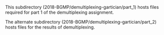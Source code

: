 This subdirectory (2018-BGMP/demultiplexing-gartician/part_1) hosts files required for part 1 of the demultiplexing assignment. 

The alternate subdirectory (2018-BGMP/demultiplexing-gartician/part_2) hosts files for the results of demultiplexing. 
